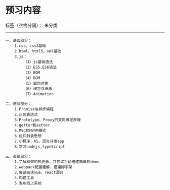 # 预习内容

标签（空格分隔）： 未分类

--- 
    一、基础部分：
        1.css，css3基础
        2.html，html5，xml基础
        3.js： 
            （1）js基础语法
            （2）ES5,ES6语法
            （3）BOM
            （4）DOM
            （5）面向对象
            （6）闭包与继承
            （7）Animation
        
    二、进阶部分：
        1.Promise与异步编程
        2.正则表达式
        3.Prototype、Proxy的双向绑定原理
        4.getter和setter
        5.MVC和MVVM模式
        6.组件封装思想
        7.小程序，h5，混合开发app
        8.学习nodejs,typeScript

    三、高级部分：
        1.了解框架的热更新，并尝试手动搭建简单的demo
        2.webpack配置理解，搭建脚手架
        3.尝试阅读vue，react源码
        4.构建工具
        5.发布线上系统




